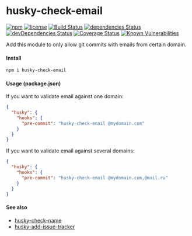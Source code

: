 # husky-check-email

[![npm](https://img.shields.io/npm/v/husky-check-email.svg)](https://npm.im/husky-check-email)
[![license](https://img.shields.io/npm/l/husky-check-email.svg)](https://npm.im/husky-check-email)
[![Build Status](https://travis-ci.org/jehy/husky-check-email.svg?branch=master)](https://travis-ci.org/jehy/husky-check-email)
[![dependencies Status](https://david-dm.org/jehy/husky-check-email/status.svg)](https://david-dm.org/jehy/husky-check-email)
[![devDependencies Status](https://david-dm.org/jehy/husky-check-email/dev-status.svg)](https://david-dm.org/jehy/husky-check-email?type=dev)
[![Coverage Status](https://coveralls.io/repos/github/jehy/husky-check-email/badge.svg?branch=master)](https://coveralls.io/github/jehy/husky-check-email?branch=master)
[![Known Vulnerabilities](https://snyk.io/test/github/jehy/husky-check-email/badge.svg)](https://snyk.io/test/github/jehy/husky-check-email)

Add this module to only allow git commits with emails from certain domain.

#### Install

```bash
npm i husky-check-email
```

#### Usage (package.json)

If you want to validate email against one domain:
```json
{
  "husky": {
    "hooks": {
      "pre-commit": "husky-check-email @mydomain.com"
    }
  }
}
```

If you want to validate email against several domains:
```json
{
  "husky": {
    "hooks": {
      "pre-commit": "husky-check-email @mydomain.com,@mail.ru"
    }
  }
}
```

#### See also
 * [husky-check-name](https://www.npmjs.com/package/husky-check-name)
 * [husky-add-issue-tracker](https://www.npmjs.com/package/husky-add-issue-tracker)
